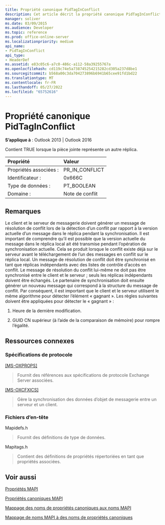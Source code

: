 ```yaml
---
title: Propriété canonique PidTagInConflict
description: Cet article décrit la propriété canonique PidTagInConflict, qui contient TRUE lorsqu’une pièce jointe représente un autre réplica.
manager: soliver
ms.date: 03/09/2015
ms.audience: Developer
ms.topic: reference
ms.prod: office-online-server
ms.localizationpriority: medium
api_name:
- PidTagInConflict
api_type:
- HeaderDef
ms.assetid: e83c05c6-a7c0-486c-a112-58a39255767a
ms.openlocfilehash: cd119c74e5a738745254215282cd305a237d8be1
ms.sourcegitcommit: b568a00c3da704273896b6941b65cee91fd1bd22
ms.translationtype: MT
ms.contentlocale: fr-FR
ms.lasthandoff: 05/27/2022
ms.locfileid: "65752616"
---
```

# <a name="pidtaginconflict-canonical-property"></a>Propriété canonique PidTagInConflict

  
  
**S’applique à** : Outlook 2013 | Outlook 2016 
  
Contient TRUE lorsque la pièce jointe représente un autre réplica.
  
|Propriété|Valeur|
|:-----|:-----|
|Propriétés associées :  <br/> |PR_IN_CONFLICT  <br/> |
|Identificateur :  <br/> |0x666C  <br/> |
|Type de données :  <br/> |PT_BOOLEAN  <br/> |
|Domaine :  <br/> |Note de conflit  <br/> |
   
## <a name="remarks"></a>Remarques

Le client et le serveur de messagerie doivent générer un message de résolution de conflit lors de la détection d’un conflit par rapport à la version actuelle d’un message dans le réplica pendant la synchronisation. Il est important de comprendre qu’il est possible que la version actuelle du message dans le réplica local ait été transmise pendant l’opération de synchronisation actuelle. Cela se produit lorsque le conflit existe déjà sur le serveur avant le téléchargement de l’un des messages en conflit sur le réplica local. Un message de résolution de conflit doit être synchronisé en tant que réplicas indépendants avec des listes de contrôle d’accès en conflit. Le message de résolution du conflit lui-même ne doit pas être synchronisé entre le client et le serveur ; seuls les réplicas indépendants doivent être échangés. Le partenaire de synchronisation doit ensuite générer un nouveau message qui correspond à la structure du message de conflit. Par conséquent, il est important que le client et le serveur utilisent le même algorithme pour détecter l’élément « gagnant ». Les règles suivantes doivent être appliquées pour détecter le « gagnant » :
  
1. Heure de la dernière modification.
    
2. GUID CN supérieur (à l’aide de la comparaison de mémoire) pour rompre l’égalité.
    
## <a name="related-resources"></a>Ressources connexes

### <a name="protocol-specifications"></a>Spécifications de protocole

[[MS-OXPROPS]](https://msdn.microsoft.com/library/f6ab1613-aefe-447d-a49c-18217230b148%28Office.15%29.aspx)
  
> Fournit des références aux spécifications de protocole Exchange Server associées.
    
[[MS-OXCFXICS]](https://msdn.microsoft.com/library/b9752f3d-d50d-44b8-9e6b-608a117c8532%28Office.15%29.aspx)
  
> Gère la synchronisation des données d’objet de messagerie entre un serveur et un client.
    
### <a name="header-files"></a>Fichiers d’en-tête

Mapidefs.h
  
> Fournit des définitions de type de données.
    
Mapitags.h
  
> Contient des définitions de propriétés répertoriées en tant que propriétés associées.
    
## <a name="see-also"></a>Voir aussi



[Propriétés MAPI](mapi-properties.md)
  
[Propriétés canoniques MAPI](mapi-canonical-properties.md)
  
[Mappage des noms de propriétés canoniques aux noms MAPI](mapping-canonical-property-names-to-mapi-names.md)
  
[Mappage de noms MAPI à des noms de propriétés canoniques](mapping-mapi-names-to-canonical-property-names.md)

